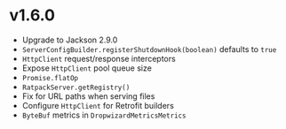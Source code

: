 <!--
This file contains the in progress release notes during the cycle.
It should not be considered the final announcement for any release at any time.
-->

# v1.6.0
* Upgrade to Jackson 2.9.0
* `ServerConfigBuilder.registerShutdownHook(boolean)` defaults to `true`
* `HttpClient` request/response interceptors
* Expose `HttpClient` pool queue size
* `Promise.flatOp`
* `RatpackServer.getRegistry()`
* Fix for URL paths when serving files
* Configure `HttpClient` for Retrofit builders
* `ByteBuf` metrics in `DropwizardMetricsMetrics`
